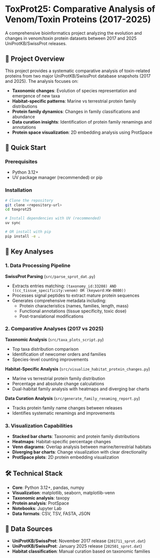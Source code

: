# ToxProt25: Comparative Analysis of Venom/Toxin Proteins (2017-2025)

A comprehensive bioinformatics project analyzing the evolution and changes in venom/toxin protein datasets between 2017 and 2025 UniProtKB/SwissProt releases.

## 🎯 Project Overview

This project provides a systematic comparative analysis of toxin-related proteins from two major UniProtKB/SwissProt database snapshots (2017 and 2025). The analysis focuses on:

- **Taxonomic changes**: Evolution of species representation and emergence of new taxa
- **Habitat-specific patterns**: Marine vs terrestrial protein family distributions
- **Protein family dynamics**: Changes in family classifications and abundance
- **Data curation insights**: Identification of protein family renamings and annotations
- **Protein space visualization**: 2D embedding analysis using ProtSpace

## 🚀 Quick Start

### Prerequisites

- Python 3.12+
- UV package manager (recommended) or pip

### Installation

```bash
# Clone the repository
git clone <repository-url>
cd toxprot25

# Install dependencies with UV (recommended)
uv sync

# OR install with pip
pip install -e .
```

## 🔬 Key Analyses

### 1. Data Processing Pipeline

**SwissProt Parsing** (`src/parse_sprot_dat.py`)

- Extracts entries matching: `(taxonomy_id:33208) AND ((cc_tissue_specificity:venom) OR (keyword:KW-0800))`
- Processes signal peptides to extract mature protein sequences
- Generates comprehensive metadata including:
  - Protein characteristics (names, families, length, mass)
  - Functional annotations (tissue specificity, toxic dose)
  - Post-translational modifications

### 2. Comparative Analyses (2017 vs 2025)

**Taxonomic Analysis** (`src/taxa_plots_script.py`)

- Top taxa distribution comparison
- Identification of newcomer orders and families
- Species-level counting improvements

**Habitat-Specific Analysis** (`src/visualize_habitat_protein_changes.py`)

- Marine vs terrestrial protein family distribution
- Percentage and absolute change calculations
- Dual-habitat family analysis with heatmaps and diverging bar charts

**Data Curation Analysis** (`src/generate_family_renaming_report.py`)

- Tracks protein family name changes between releases
- Identifies systematic renamings and improvements

### 3. Visualization Capabilities

- **Stacked bar charts**: Taxonomic and protein family distributions
- **Heatmaps**: Habitat-specific percentage changes
- **Venn diagrams**: Overlap analysis between marine/terrestrial habitats
- **Diverging bar charts**: Change visualization with clear directionality
- **ProtSpace plots**: 2D protein embedding visualization

## 🛠️ Technical Stack

- **Core**: Python 3.12+, pandas, numpy
- **Visualization**: matplotlib, seaborn, matplotlib-venn
- **Taxonomic analysis**: taxopy
- **Protein analysis**: ProtSpace
- **Notebooks**: Jupyter Lab
- **Data formats**: CSV, TSV, FASTA, JSON

## 📝 Data Sources

- **UniProtKB/SwissProt**: November 2017 release (`201711_sprot.dat`)
- **UniProtKB/SwissProt**: January 2025 release (`202501_sprot.dat`)
- **Habitat classification**: Manual curation based on taxonomic families
